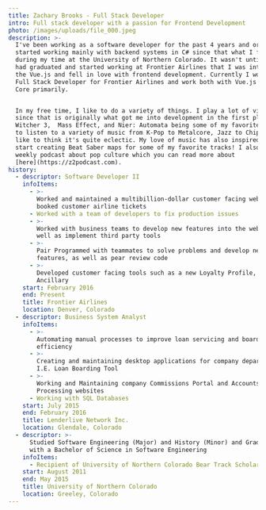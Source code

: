 ```yaml
---
title: Zachary Brooks - Full Stack Developer
intro: Full stack developer with a passion for Frontend Development
photo: /images/uploads/file_000.jpeg
description: >-
  I've been working as a software developer for the past 4 years and originally
  started working mainly with backend systems in C# since that what I focused on
  during my time at the University of Northern Colorado. It wasn't until after I
  had graduated and started working at Frontier Airlines that I was introduced
  the Vue.js and fell in love with frontend development. Currently I work as a
  Full Stack Developer for Frontier Airlines and work both with Vue.js and .NET
  Core primarily.


  In my free time, I like to do a variety of things. I play a lot of video games
  since that is originally what got me into development in the first place, The
  Witcher 3,  Mass Effect, and Nier: Automata being some of my favorites. I love
  to listen to a variety of music from K-Pop to Metalcore, Jazz to Chiptune, I
  like to think it's quite eclectic. My love of music has also inspired me to
  start creating Beat Saber maps for some of my favorite tracks! I also run a
  weekly podcast about pop culture which you can read more about
  [here](https://z2podcast.com).
history:
  - descriptor: Software Developer II
    infoItems:
      - >-
        Worked and maintained a multibillion-dollar customer facing website that
        booked customer airline tickets
      - Worked with a team of developers to fix production issues
      - >-
        Worked with business teams to develop new features into the website as
        well as implement third party tools
      - >-
        Pair Programmed with teammates to solve problems and develop new
        features, as well as pear review code
      - >-
        Developed customer facing tools such as a new Loyalty Profile, Bundles
        Ancillary
    start: February 2016
    end: Present
    title: Frontier Airlines
    location: Denver, Colorado
  - descriptor: Business System Analyst
    infoItems:
      - >-
        Automating manual processes to improve loan servicing and boarding
        efficiency
      - >-
        Creating and maintaining desktop applications for company departments.
        I.E. Loan Boarding Tool
      - >-
        Working and Maintaining company Commissions Portal and Accounts Payable
        Processing websites
      - Working with SQL Databases
    start: July 2015
    end: February 2016
    title: Lenderlive Network Inc.
    location: Glendale, Colorado
  - descriptor: >-
      Studied Software Engineering (Major) and History (Minor) and Graduated
      with a Bachelor of Science in Software Engineering
    infoItems:
      - Recipient of University of Northern Colorado Bear Track Scholarship
    start: August 2011
    end: May 2015
    title: University of Northern Colorado
    location: Greeley, Colorado
---
```

